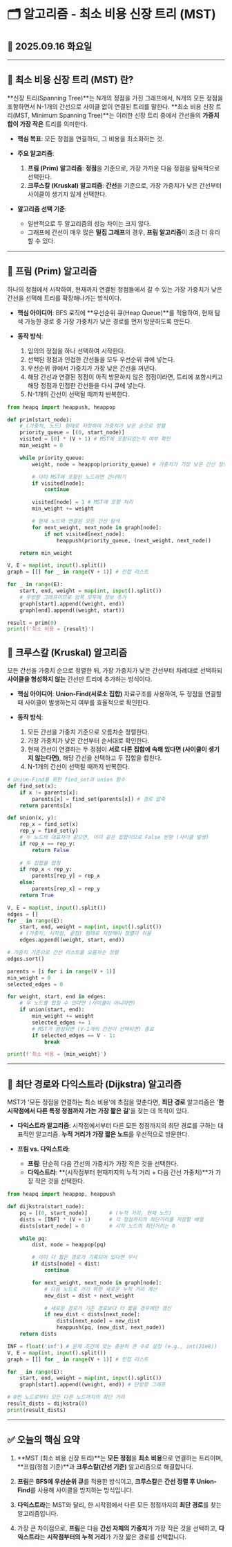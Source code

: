 # 🗂 알고리즘 - 최소 비용 신장 트리 (MST)

## 📅 2025.09.16 화요일

---

## 🌳 최소 비용 신장 트리 (MST) 란?

**신장 트리(Spanning Tree)**는 N개의 정점을 가진 그래프에서, N개의 모든 정점을 포함하면서 N-1개의 간선으로 사이클 없이 연결된 트리를 말한다. **최소 비용 신장 트리(MST, Minimum Spanning Tree)**는 이러한 신장 트리 중에서 간선들의 **가중치 합이 가장 작은** 트리를 의미한다.

-   **핵심 목표**: 모든 정점을 연결하되, 그 비용을 최소화하는 것.
-   **주요 알고리즘**:
    1.  **프림 (Prim) 알고리즘**: **정점**을 기준으로, 가장 가까운 다음 정점을 탐욕적으로 선택한다.
    2.  **크루스칼 (Kruskal) 알고리즘**: **간선**을 기준으로, 가장 가중치가 낮은 간선부터 사이클이 생기지 않게 선택한다.

-   **알고리즘 선택 기준**:
    -   일반적으로 두 알고리즘의 성능 차이는 크지 않다.
    -   그래프에 간선이 매우 많은 **밀집 그래프**의 경우, **프림 알고리즘**이 조금 더 유리할 수 있다.

---

## 🌲 프림 (Prim) 알고리즘

하나의 정점에서 시작하여, 현재까지 연결된 정점들에서 갈 수 있는 가장 가중치가 낮은 간선을 선택해 트리를 확장해나가는 방식이다.

-   **핵심 아이디어**: BFS 로직에 **우선순위 큐(Heap Queue)**를 적용하여, 현재 탐색 가능한 경로 중 가장 가중치가 낮은 경로를 먼저 방문하도록 만든다.

-   **동작 방식**:
    1.  임의의 정점을 하나 선택하여 시작한다.
    2.  선택된 정점과 인접한 간선들을 모두 우선순위 큐에 넣는다.
    3.  우선순위 큐에서 가중치가 가장 낮은 간선을 꺼낸다.
    4.  해당 간선과 연결된 정점이 아직 방문하지 않은 정점이라면, 트리에 포함시키고 해당 정점과 인접한 간선들을 다시 큐에 넣는다.
    5.  N-1개의 간선이 선택될 때까지 반복한다.

```python
from heapq import heappush, heappop

def prim(start_node):
    # (가중치, 노드) 형태로 저장하여 가중치가 낮은 순으로 정렬
    priority_queue = [(0, start_node)]
    visited = [0] * (V + 1) # MST에 포함되었는지 여부 확인
    min_weight = 0

    while priority_queue:
        weight, node = heappop(priority_queue) # 가중치가 가장 낮은 간선 정보 pop

        # 이미 MST에 포함된 노드라면 건너뛰기
        if visited[node]:
            continue

        visited[node] = 1 # MST에 포함 처리
        min_weight += weight

        # 현재 노드와 연결된 모든 간선 탐색
        for next_weight, next_node in graph[node]:
            if not visited[next_node]:
                heappush(priority_queue, (next_weight, next_node))

    return min_weight

V, E = map(int, input().split())
graph = [[] for _ in range(V + 1)] # 인접 리스트

for _ in range(E):
    start, end, weight = map(int, input().split())
    # 무방향 그래프이므로 양쪽 모두에 정보 추가
    graph[start].append((weight, end))
    graph[end].append((weight, start))

result = prim(0)
print(f'최소 비용 = {result}')
```


## 🍃 크루스칼 (Kruskal) 알고리즘

모든 간선을 가중치 순으로 정렬한 뒤, 가장 가중치가 낮은 간선부터 차례대로 선택하되 **사이클을 형성하지 않는** 간선만 트리에 추가하는 방식이다.

-   **핵심 아이디어**: **Union-Find(서로소 집합)** 자료구조를 사용하여, 두 정점을 연결할 때 사이클이 발생하는지 여부를 효율적으로 확인한다. 

-   **동작 방식**:
    1.  모든 간선을 가중치 기준으로 오름차순 정렬한다.
    2.  가장 가중치가 낮은 간선부터 순서대로 확인한다.
    3.  현재 간선이 연결하는 두 정점이 **서로 다른 집합에 속해 있다면 (사이클이 생기지 않는다면)**, 해당 간선을 선택하고 두 집합을 합친다.
    4.  N-1개의 간선이 선택될 때까지 반복한다.

```python
# Union-Find를 위한 find_set과 union 함수
def find_set(x):
    if x != parents[x]:
        parents[x] = find_set(parents[x]) # 경로 압축
    return parents[x]

def union(x, y):
    rep_x = find_set(x)
    rep_y = find_set(y)
    # 두 노드의 대표자가 같으면, 이미 같은 집합이므로 False 반환 (사이클 발생)
    if rep_x == rep_y:
        return False
    
    # 두 집합을 합침
    if rep_x < rep_y:
        parents[rep_y] = rep_x
    else:
        parents[rep_x] = rep_y
    return True

V, E = map(int, input().split())
edges = []
for _ in range(E):
    start, end, weight = map(int, input().split())
    # (가중치, 시작점, 끝점) 형태로 저장해야 정렬이 쉬움
    edges.append((weight, start, end))

# 가중치 기준으로 간선 리스트를 오름차순 정렬
edges.sort()

parents = [i for i in range(V + 1)]
min_weight = 0
selected_edges = 0

for weight, start, end in edges:
    # 두 노드를 합칠 수 있다면 (사이클이 아니라면)
    if union(start, end):
        min_weight += weight
        selected_edges += 1
        # MST가 완성되면 (V-1개의 간선이 선택되면) 종료
        if selected_edges == V - 1:
            break

print(f'최소 비용 = {min_weight}')
```


---
## 🚗 최단 경로와 다익스트라 (Dijkstra) 알고리즘

MST가 '모든 정점을 연결하는 최소 비용'에 초점을 맞춘다면, **최단 경로** 알고리즘은 '**한 시작점에서 다른 특정 정점까지 가는 가장 짧은 길**'을 찾는 데 목적이 있다.

-   **다익스트라 알고리즘**: 시작점에서부터 다른 모든 정점까지의 최단 경로를 구하는 대표적인 알고리즘. **누적 거리가 가장 짧은 노드**를 우선적으로 방문한다.

-   **프림 vs. 다익스트라**:
    -   **프림**: 단순히 다음 간선의 가중치가 가장 작은 것을 선택한다.
    -   **다익스트라**: **(시작점부터 현재까지의 누적 거리 + 다음 간선 가중치)**가 가장 작은 것을 선택한다.

```python
from heapq import heappop, heappush

def dijkstra(start_node):
    pq = [(0, start_node)]       # (누적 거리, 현재 노드)
    dists = [INF] * (V + 1)      # 각 정점까지의 최단거리를 저장할 배열
    dists[start_node] = 0        # 시작 노드의 최단거리는 0

    while pq:
        dist, node = heappop(pq)

        # 이미 더 짧은 경로가 기록되어 있다면 무시
        if dists[node] < dist:
            continue

        for next_weight, next_node in graph[node]:
            # 다음 노드로 가기 위한 새로운 누적 거리 계산
            new_dist = dist + next_weight

            # 새로운 경로가 기존 경로보다 더 짧을 경우에만 갱신
            if new_dist < dists[next_node]:
                dists[next_node] = new_dist
                heappush(pq, (new_dist, next_node))
    return dists

INF = float('inf') # 문제 조건에 맞는 충분히 큰 수로 설정 (e.g., int(21e8))
V, E = map(int, input().split())
graph = [[] for _ in range(V + 1)] # 인접 리스트

for _ in range(E):
    start, end, weight = map(int, input().split())
    graph[start].append((weight, end)) # 단방향 그래프

# 0번 노드로부터 모든 다른 노드까지의 최단 거리
result_dists = dijkstra(0)
print(result_dists)
```
---

## ✅ 오늘의 핵심 요약

1.  **MST (최소 비용 신장 트리)**는 **모든 정점**을 **최소 비용**으로 연결하는 트리이며, **프림(정점 기준)**과 **크루스칼(간선 기준)** 알고리즘으로 해결합니다.

2.  **프림**은 **BFS에 우선순위 큐**를 적용한 방식이고, **크루스칼**은 **간선 정렬 후 Union-Find**를 사용해 사이클을 방지하는 방식입니다.

3.  **다익스트라**는 MST와 달리, 한 시작점에서 다른 모든 정점까지의 **최단 경로**를 찾는 알고리즘입니다.

4.  가장 큰 차이점으로, **프림**은 다음 **간선 자체의 가중치**가 가장 작은 것을 선택하고, **다익스트라**는 **시작점부터의 누적 거리**가 가장 짧은 경로를 선택합니다.
